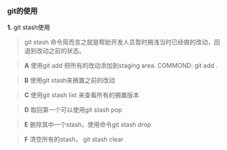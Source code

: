 ### git的使用

**1.** git stash使用

   > git stash 命令简而言之就是帮助开发人员暂时搁浅当时已经做的改动，回退到改动之前的状态。

   > **A** 使用git add 把所有的改动添加到staging area.  COMMOND: git add .

   > **B** 使用git stash来搁置之前的改动

   > **C** 使用git stash list 来查看所有的搁置版本

   > **D** 取回第一个可以使用git stash pop

   > **E** 删除其中一个stash，使用命令git stash drop <id>

   > **F** 清空所有的stash， git stash clear
